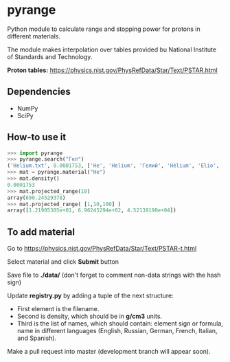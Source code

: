 # pyrange
Python module to calculate range and stopping power for protons in different materials.

The module makes interpolation over tables provided bu National Institute of Standards and Technology.

**Proton tables:** https://physics.nist.gov/PhysRefData/Star/Text/PSTAR.html

Dependencies
------------
 - NumPy
 - SciPy

How-to use it
-------------
```python
>>> import pyrange
>>> pyrange.search("Гел")
('Helium.txt', 0.0001753, ['He', 'Helium', 'Гелий', 'Hélium', 'Elio', 'Helio'])
>>> mat = pyrange.material("He")
>>> mat.density()
0.0001753
>>> mat.projected_range(10)
array(690.24529378)
>>> mat.projected_range( [1,10,100] )
array([1.21905305e+01, 6.90245294e+02, 4.52139190e+04])
```

To add material
---------------

Go to https://physics.nist.gov/PhysRefData/Star/Text/PSTAR-t.html

Select material and click __Submit__ button

Save file to **./data/** (don't forget to comment non-data strings with the hash sign)

Update **registry.py** by adding a tuple of the next structure:
 - First element is the filename.
 - Second is density, which should be in __g/cm3__ units.
 - Third is the list of names, which should contain: element sign or formula, name
   in different languages (English, Russian, German, French, Italian, and Spanish).
   

Make a pull request into master (development branch will appear soon).

